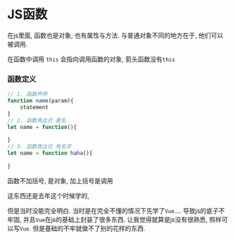 # JS函数

在js里面, 函数也是对象, 也有属性与方法. 与普通对象不同的地方在于, 他们可以被调用.

在函数中调用 `this` 会指向调用函数的对象, 箭头函数没有`this`



### 函数定义

```js
// 1. 函数声明
function name(param){
	statement
}
// 2. 函数表达式 匿名
let name = function(){
    
}
// 3. 函数表达式 有名字
let name = function haha(){
    
}

```



函数不加括号, 是对象, 加上括号是调用











这东西还是去年这个时候学的, 

但是当时没能完全明白. 当时是在完全不懂的情况下先学了`Vue`.... 导致js的底子不牢固, 并且`Vue`在js的基础上封装了很多东西. 让我觉得就算是js没有很熟悉, 照样可以写`Vue`. 但是基础的不牢就做不了别的花样的东西.



